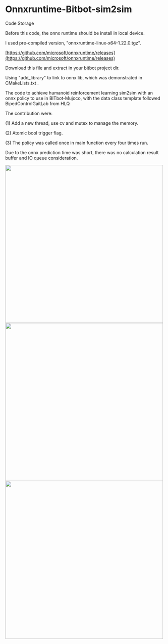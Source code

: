 # Onnxruntime-Bitbot-sim2sim
Code Storage


Before this code, the onnx runtime should be install in local device.


I used pre-compiled version, "onnxruntime-linux-x64-1.22.0.tgz". 


[https://github.com/microsoft/onnxruntime/releases](https://github.com/microsoft/onnxruntime/releases)


Download this file and extract in your bitbot project dir.


Using "add_library" to link to onnx lib, which was demonstrated in CMakeLists.txt
 .

The code to achieve humanoid reinforcement learning sim2sim with an onnx policy to use in BITbot-Mujoco, with the data class template followed BipedControlGaitLab from HLQ


The contribution were:


(1) Add a new thread, use cv and mutex to manage the memory.


(2) Atomic bool trigger flag.


(3) The policy was called once in main function every four times run.


Due to the onnx prediction time was short, there was no calculation result buffer and IO queue consideration.


<img src="https://github.com/user-attachments/assets/1dddf983-0bc2-455d-b050-9a85ea50a9e5" width="500px"/>


<img src="https://github.com/user-attachments/assets/e3a2b23b-51c5-424e-a107-841f68187ee0" width="500px"/>


<img src="https://github.com/user-attachments/assets/b3cd72b5-5f5c-463d-8972-b79fe343d3b0" width="500px"/>

